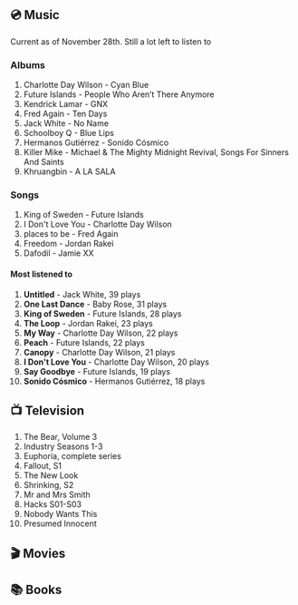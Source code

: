 

## 💿 Music

Current as of November 28th. Still a lot left to listen to

### Albums

1. Charlotte Day Wilson - Cyan Blue
2. Future Islands - People Who Aren’t There Anymore
3. Kendrick Lamar - GNX
4. Fred Again - Ten Days
5. Jack White - No Name
6. Schoolboy Q - Blue Lips
7. Hermanos Gutiérrez - Sonido Cósmico
8. Killer Mike - Michael & The Mighty Midnight Revival, Songs For Sinners And Saints
9. Khruangbin - A LA SALA

### Songs 
1. King of Sweden - Future Islands
2. I Don't Love You - Charlotte Day Wilson
3. places to be - Fred Again
4. Freedom - Jordan Rakei
5. Dafodil - Jamie XX


#### Most listened to
1. **Untitled** - Jack White, 39 plays
2. **One Last Dance** - Baby Rose, 31 plays
3. **King of Sweden** - Future Islands, 28 plays
4. **The Loop** - Jordan Rakei, 23 plays
5. **My Way** - Charlotte Day Wilson, 22 plays
6. **Peach** - Future Islands, 22 plays
7. **Canopy** - Charlotte Day Wilson, 21 plays
8. **I Don't Love You** - Charlotte Day Wilson, 20 plays
9. **Say Goodbye** - Future Islands, 19 plays
10. **Sonido Cósmico** - Hermanos Gutiérrez, 18 plays


## 📺 Television

1. The Bear, Volume 3
2. Industry Seasons 1-3
3. Euphoria, complete series
4. Fallout, S1
5. The New Look
6. Shrinking, S2
7. Mr and Mrs Smith
8. Hacks S01-S03
9. Nobody Wants This
10. Presumed Innocent

## 🎬 Movies




## 📚 Books



